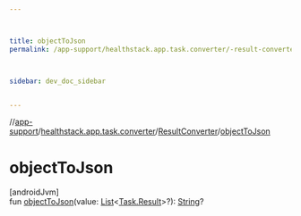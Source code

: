 ```yaml
---



title: objectToJson
permalink: /app-support/healthstack.app.task.converter/-result-converter/object-to-json.html



sidebar: dev_doc_sidebar


---
```




//[app-support](/app-support.html)/[healthstack.app.task.converter](../index.html)/[ResultConverter](index.html)/[objectToJson](object-to-json.html)



# objectToJson



[androidJvm]\
fun [objectToJson](object-to-json.html)(value: [List](https://kotlinlang.org/api/latest/jvm/stdlib/kotlin.collections/-list/index.html)&lt;[Task.Result](../../healthstack.app.task.entity/-task/-result/index.html)&gt;?): [String](https://kotlinlang.org/api/latest/jvm/stdlib/kotlin/-string/index.html)?






